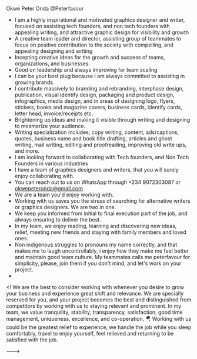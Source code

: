 Okwe Peter Onda @Peterfavour
- I am a highly inspirational and motivated graphics designer and writer, focused on assisting tech founders, and non tech founders with appealing writing, and attractive graphic design for visibility and growth
 -  A creative team leader and director, assisting group of teammates to focus on positive contribution to the society with compelling, and appealing designing and writing
  - Incepting creative ideas for the growth and success of teams, organizations, and businesses.
- Good on leadership and always improving for team scaling
- I can be your best plug because I am always committed to assisting in growing brands.
- I contribute massively to branding and rebranding, interphase design, publication, visual identify design, packaging and product design, infographics, media design, and in areas of designing logo, flyers, stickers, books and magazine covers, business cards, identify cards, letter head, invoice/receipts etc.
- Brightening up ideas and making it visible through writing and designing to mesmerize your audience.
- Writing specialization includes; copy writing, content, ads/captions, quotes, business name and book title drafting, articles and ghost writing, mail writing, editing and proofreading, improving old write ups, and more.
- I am looking forward to collaborating with Tech founders, and Non Tech Founders in various industries
- I have a team of graphics designers and writers, that you will surely enjoy collaborating with.
- You can reach out to us on WhatsApp through +234 9072303087 or okwepeteronda@gmail.com
- We are a team you'd enjoy working with.
- Working with us saves you the stress of searching for alternative writers or graphics designers. We are two in one.
- We keep you informed from initial to final execution part of the job, and always ensuring to deliver the best.
- In my team, we enjoy reading, learning and discovering new ideas, relief, meeting new friends and staying with family members and loved ones.
-  Non indigenous struggles to pronouns my name correctly, and that makes me to laugh uncontrollably, i enjoy how they make me feel better and maintain good team culture. My teammates calls me peterfavour for simplicity, please, join them if you don't mind, and let's work on your project.
- 
<! We are the best to consider working with whenever you desire to grow your business and experience great shift and relevance.
  We are specially reserved for you, and your project becomes the best and distinguished from competitors by working with us to staying relevant and prominent.
  In my team, we value tranquility, stability, transparency, satisfaction, good time management, uniqueness, excellence, and co-operation.
  🪂 Working with us could be the greatest relief to experience, we handle the job while you sleep comfortably, travel to enjoy yourself, feel relieved and returning to be satisfied with the job.

--->
